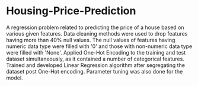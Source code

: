 # Housing-Price-Prediction
A regression problem related to predicting the price of a house based on various given features. Data cleaning methods were used to drop features having more than 40% null values. The null values of features having numeric data type were filled with '0' and those with non-numeric data type were filled with 'None'. Applied One-Hot Encoding to the training and test dataset simultaneously, as it contained a number of categorical features. Trained and developed Linear Regression algorithm after segregating the dataset post One-Hot encoding. Parameter tuning was also done for the model.
